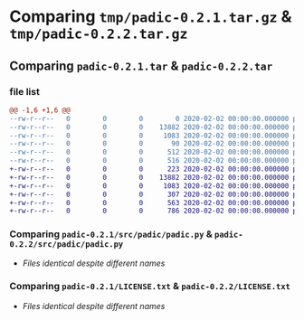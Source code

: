 # Comparing `tmp/padic-0.2.1.tar.gz` & `tmp/padic-0.2.2.tar.gz`

## Comparing `padic-0.2.1.tar` & `padic-0.2.2.tar`

### file list

```diff
@@ -1,6 +1,6 @@
--rw-r--r--   0        0        0        0 2020-02-02 00:00:00.000000 padic-0.2.1/src/padic/__init__.py
--rw-r--r--   0        0        0    13882 2020-02-02 00:00:00.000000 padic-0.2.1/src/padic/padic.py
--rw-r--r--   0        0        0     1083 2020-02-02 00:00:00.000000 padic-0.2.1/LICENSE.txt
--rw-r--r--   0        0        0       90 2020-02-02 00:00:00.000000 padic-0.2.1/README.md
--rw-r--r--   0        0        0      512 2020-02-02 00:00:00.000000 padic-0.2.1/pyproject.toml
--rw-r--r--   0        0        0      516 2020-02-02 00:00:00.000000 padic-0.2.1/PKG-INFO
+-rw-r--r--   0        0        0      223 2020-02-02 00:00:00.000000 padic-0.2.2/src/padic/__init__.py
+-rw-r--r--   0        0        0    13882 2020-02-02 00:00:00.000000 padic-0.2.2/src/padic/padic.py
+-rw-r--r--   0        0        0     1083 2020-02-02 00:00:00.000000 padic-0.2.2/LICENSE.txt
+-rw-r--r--   0        0        0      307 2020-02-02 00:00:00.000000 padic-0.2.2/README.md
+-rw-r--r--   0        0        0      563 2020-02-02 00:00:00.000000 padic-0.2.2/pyproject.toml
+-rw-r--r--   0        0        0      786 2020-02-02 00:00:00.000000 padic-0.2.2/PKG-INFO
```

### Comparing `padic-0.2.1/src/padic/padic.py` & `padic-0.2.2/src/padic/padic.py`

 * *Files identical despite different names*

### Comparing `padic-0.2.1/LICENSE.txt` & `padic-0.2.2/LICENSE.txt`

 * *Files identical despite different names*

